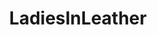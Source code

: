 ---
title: LadiesInLeather
crosslinks:
- vmynguyen
- cougars
- nsfwoutfits
- KalenaA
- Bustier
- Stoyaxxx
- myult1mateischarging
- SexyGirlsInBoots
- ShinyPorn
---
